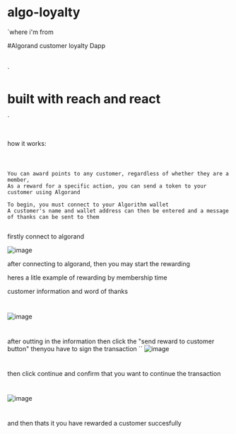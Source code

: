 # algo-loyalty

`where i'm  from 

#Algorand customer loyalty Dapp

#
`
# built with reach and react
`
#
how it works:

#
#

```

You can award points to any customer, regardless of whether they are a member,
As a reward for a specific action, you can send a token to your customer using Algorand

To begin, you must connect to your Algorithm wallet
A customer's name and wallet address can then be entered and a message of thanks can be sent to them   


```

firstly connect to algorand

![image](https://user-images.githubusercontent.com/84284739/198016784-a93bbe75-5494-4dbc-9f76-884d99a9e041.png)


after connecting to algorand, then you may start the rewarding

heres a litle example of rewarding by membership time

customer information and word of thanks
#
![image](https://user-images.githubusercontent.com/84284739/198019513-d5039081-5f6c-4539-a2cc-e03338990917.png)
#
after outting in the information then click the "send reward to customer button" thenyou have to sign the transaction
``
![image](https://user-images.githubusercontent.com/84284739/198020089-826b1f8f-4400-40fb-aa23-fd37be72e11c.png)
#

then click continue and confirm that you want to continue the transaction
#
![image](https://user-images.githubusercontent.com/84284739/198020480-8f27aa36-f89b-4cfe-9f44-6013188d38e1.png)
#
and then thats it you have rewarded a customer succesfully
